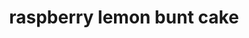 ---
id: 5adc8fe12de7dc00146a1932
servings:
notes:
directions: 'lemon cake
preheat the oven to 350 degrees and butter and flour (or use pan release) a bundt pan.
in a medium-sized bowl add the flour
 baking powder
 and salt. whisk or sift then set aside.
beat the softened butter in stand mixer until light in color
 about 1-3 minutes. gradually add the sugar and mix on medium speed 4 to 5 minutes until it is light and fluffy.
with the mixer on low
 add the eggs one at a time. add the milk
 oil
 and lemon extract and mix until incorporated.
add the flour mixture and mix on medium-low until combined
 do not over mix.
remove bowl from stand mixer and stir raspberries in by hand. reserve a few to sprinkle over batter once it is in the pan.
pour the batter into the bundt pan.
sprinkle remaining raspberries over top.
bake at 350 degrees for 35 to 45 minutes or until a toothpick inserted in the center comes out clean. (start watching at 30 minutes.)
right out of the oven add about 1/4 cup of the raspberry glaze to the cake in the pan. spread with a spatula and allow into soak in for about 15 minutes. after glaze has soaked in turn out onto a cake stand and cool to room temperature.

raspberry glaze
add fresh raspberries to a powerful blender or food processor.
add in cream cheese and heavy cream and blend until smooth.
with the blender (or food processor) on low
 add in powdered sugar 1/4 cup at a time. you want your glaze to be pourable
 so stop the blender every cup or so and test to make sure its the right consistency.
chill until ready to serve.'
ingredients: 'lemon cake
1 1/2 (3/4 cup or 170g) sticks unsalted butter room temperature
1 1/2 c (300g) granulated sugar
4 large eggs room temperature
2 1/2 c (285g) cake flour
1/2 tsp. kosher salt
2 1/2 tsp. (12g) baking powder
1 1/4 c (300g) milk room temperature
2 tbsp. vegetable oil
2 tsp. lemon extract
1 (6 ounces or 1 1/4 cups) package raspberries
1 tbsp. flour for sifting raspberries
1 tbsp. fresh lemon zest for garnish

raspberry glaze
1 (6 ounces or 1 1/4 cups) package raspberries save a few for garnish
3 oz cream cheese room temperature
1/4 c (60g) heavy whipping cream room temperature
2 or 3 cups (250-375g powdered sugar)'
rating: 4
ease: intermediate

category: dessert
href: 'https: //iambaker.net/raspberry-lemon-bundt-cake/'
totalTime: 115
cookTime: 45
prepTime: 30
title: raspberry lemon bunt cake
path: /raspberry-lemon-bunt-cake
---